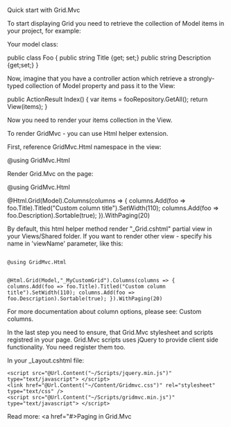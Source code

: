Quick start with Grid.Mvc

To start displaying Grid you need to retrieve the collection of Model items in your project, for example:

Your model class:

public class Foo
{
	public string Title {get; set;}
	public string Description {get;set;}
}

Now, imagine that you have a controller action which retrieve a strongly-typed collection of Model property and pass it to the View:

public ActionResult Index()
{
        var items = fooRepository.GetAll();
        return View(items);
}

Now you need to render your items collection in the View. 

To render GridMvc - you can use Html helper extension. 

First, reference GridMvc.Html namespace in the view:

@using GridMvc.Html

Render Grid.Mvc on the page:

@using GridMvc.Html

@Html.Grid(Model).Columns(columns =>
           {
                 columns.Add(foo => foo.Title).Titled("Custom column title").SetWidth(110);
                 columns.Add(foo => foo.Description).Sortable(true);
           }).WithPaging(20)

By default, this html helper method render "_Grid.cshtml" partial view in your Views/Shared folder. If you want to render other view - specify his name in 'viewName' parameter, like this:<br/>

<code>
@using GridMvc.Html

@Html.Grid(Model,"_MyCustomGrid").Columns(columns =>
          {
                columns.Add(foo => foo.Title).Titled("Custom column title").SetWidth(110);
                columns.Add(foo => foo.Description).Sortable(true);
          }).WithPaging(20)
</code>	  

For more documentation about column options, please see: Custom columns.

In the last step you need to ensure, that Grid.Mvc stylesheet and scripts registred in your page. Grid.Mvc scripts uses jQuery to provide client side functionality. You need register them too.

In your _Layout.cshtml file:

	<script src="@Url.Content("~/Scripts/jquery.min.js")" type="text/javascript"> </script>
	<link href="@Url.Content("~/Content/Gridmvc.css")" rel="stylesheet" type="text/css" />
	<script src="@Url.Content("~/Scripts/gridmvc.min.js")" type="text/javascript"> </script>


Read more: <a href="#>Paging in Grid.Mvc</a>

